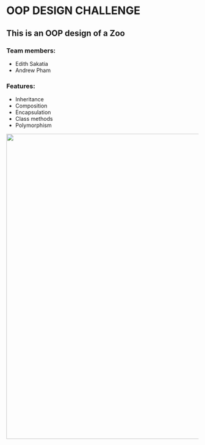 # OOP DESIGN CHALLENGE

## This is an OOP design of a Zoo

### Team members:

- Edith Sakatia
- Andrew Pham

### Features:

- Inheritance
- Composition
- Encapsulation
- Class methods
- Polymorphism

<img src="https://i.imgur.com/5517jmI.png" width="800">
